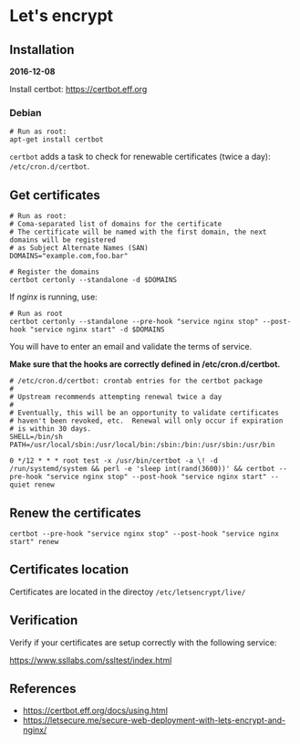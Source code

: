 # Let's encrypt

## Installation
**2016-12-08**

Install certbot: https://certbot.eff.org

### Debian

```shell
# Run as root:
apt-get install certbot
```

`certbot` adds a task to check for renewable certificates (twice a day): `/etc/cron.d/certbot`.

## Get certificates

```shell
# Run as root:
# Coma-separated list of domains for the certificate
# The certificate will be named with the first domain, the next domains will be registered
# as Subject Alternate Names (SAN)
DOMAINS="example.com,foo.bar"

# Register the domains
certbot certonly --standalone -d $DOMAINS
```

If _nginx_ is running, use:

```shell
# Run as root
certbot certonly --standalone --pre-hook "service nginx stop" --post-hook "service nginx start" -d $DOMAINS
```

You will have to enter an email and validate the terms of service.

**Make sure that the hooks are correctly defined in /etc/cron.d/certbot.**

```cron
# /etc/cron.d/certbot: crontab entries for the certbot package
#
# Upstream recommends attempting renewal twice a day
#
# Eventually, this will be an opportunity to validate certificates
# haven't been revoked, etc.  Renewal will only occur if expiration
# is within 30 days.
SHELL=/bin/sh
PATH=/usr/local/sbin:/usr/local/bin:/sbin:/bin:/usr/sbin:/usr/bin

0 */12 * * * root test -x /usr/bin/certbot -a \! -d /run/systemd/system && perl -e 'sleep int(rand(3600))' && certbot --pre-hook "service nginx stop" --post-hook "service nginx start" --quiet renew
```

## Renew the certificates

```shell
certbot --pre-hook "service nginx stop" --post-hook "service nginx start" renew
```

## Certificates location

Certificates are located in the directoy `/etc/letsencrypt/live/`

## Verification

Verify if your certificates are setup correctly with the following service:

https://www.ssllabs.com/ssltest/index.html

## References

- https://certbot.eff.org/docs/using.html
- https://letsecure.me/secure-web-deployment-with-lets-encrypt-and-nginx/
